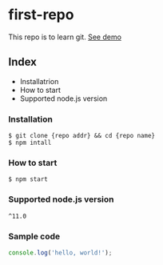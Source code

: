# first-repo

This repo is to learn git.
[See demo](https:///www.google.com)

## Index

- Installatrion
- How to start
- Supported node.js version

### Installation

```shell
$ git clone {repo addr} && cd {repo name}
$ npm intall
```

### How to start

`$ npm start`

### Supported node.js version

`^11.0`

### Sample code

```javascript
console.log('hello, world!');
```
